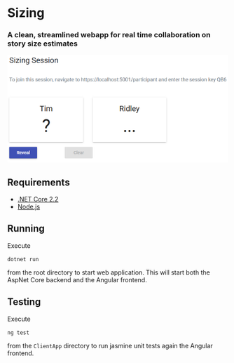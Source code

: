 # Sizing
### A clean, streamlined webapp for real time collaboration on story size estimates

![Session example 1](https://github.com/iarejenius/sizing/blob/master/docs/session1.PNG)

## Requirements
- [.NET Core 2.2](https://dotnet.microsoft.com/download/dotnet-core/2.2)
- [Node.js](https://nodejs.org/)

## Running
Execute
```
dotnet run
``` 
from the root directory to start web application. This will start both the AspNet Core backend and the Angular frontend.

## Testing
Execute
```
ng test
```
from the `ClientApp` directory to run jasmine unit tests again the Angular frontend.
